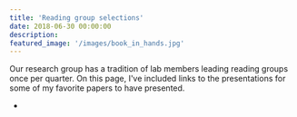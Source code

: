```yaml
---
title: 'Reading group selections'
date: 2018-06-30 00:00:00
description: 
featured_image: '/images/book_in_hands.jpg'
---
```


Our research group has a tradition of lab members leading reading groups once per quarter. On this page, I've included links to the presentations for some of my favorite papers to have presented.

- 
